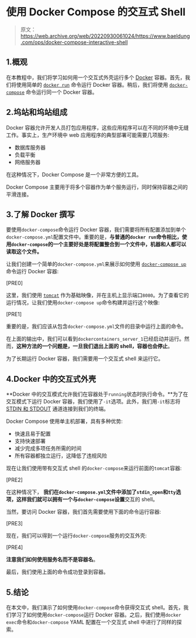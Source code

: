 # 使用 Docker Compose 的交互式 Shell

> 原文：<https://web.archive.org/web/20220930061024/https://www.baeldung.com/ops/docker-compose-interactive-shell>

## 1.概观

在本教程中，我们将学习如何用一个交互式外壳运行多个 [Docker](/web/20221025214318/https://www.baeldung.com/ops/docker-guide) 容器。首先，我们将使用简单的 [`docker run`](/web/20221025214318/https://www.baeldung.com/ops/running-docker-containers-indefinitely) 命令运行 Docker 容器。稍后，我们将使用 [`docker-compose`](/web/20221025214318/https://www.baeldung.com/ops/docker-compose) 命令运行同一个 Docker 容器。

## 2.坞站和坞站组成

Docker 容器允许开发人员打包应用程序，这些应用程序可以在不同的环境中无缝工作。事实上，生产环境中 web 应用程序的典型部署可能需要几项服务:

*   数据库服务器
*   负载平衡
*   网络服务器

在这种情况下，Docker Compose 是一个非常方便的工具。

Docker Compose 主要用于将多个容器作为单个服务运行，同时保持容器之间的平滑连接。

## 3.了解 Docker 撰写

要使用`docker-compose`命令运行 Docker 容器，我们需要将所有配置添加到单个`docker-compose.yml`配置文件中。重要的是，**与普通的`docker run`命令相比，使用`docker-compose`的一个主要好处是将配置整合到一个文件中，机器和人都可以读取这个文件。**

让我们创建一个简单的`docker-compose.yml`来展示如何使用 [`docker-compose up`](https://web.archive.org/web/20221025214318/https://docs.docker.com/engine/reference/commandline/compose_up/) 命令运行 Docker 容器:

[PRE0]

这里，我们使用 [`tomcat`](/web/20221025214318/https://www.baeldung.com/tomcat) 作为基础映像，并在主机上显示端口`8080`。为了查看它的运行情况，让我们使用`docker-compose up`命令构建并运行这个映像:

[PRE1]

重要的是，我们应该从包含`docker-compose.yml`文件的目录中运行上面的命令。

在上面的输出中，我们可以看到`dockercontainers_server_1`已经启动并运行。然而，**这种方法的一个问题是，一旦我们退出上面的 shell，容器也会停止**。

为了长期运行 Docker 容器，我们需要用一个交互式 shell 来运行它。

## 4.Docker 中的交互式外壳

**Docker 中的交互模式允许我们在容器处于`running`状态时执行命令。**为了在交互模式下运行 Docker 容器，我们使用了`-it`选项。此外，我们用`-it`标志将 [STDIN 和 STDOUT](/web/20221025214318/https://www.baeldung.com/linux/stream-redirections) 通道连接到我们的终端。

Docker Compose 使用单主机部署，具有多种优势:

*   快速且易于配置
*   支持快速部署
*   减少完成多项任务所需的时间
*   所有容器都独立运行，这降低了违规风险

现在让我们使用带有交互式 shell 的`docker-compose`来运行前面的`tomcat`容器:

[PRE2]

在这种情况下， **我们在`docker-compose.yml`文件中添加了`stdin_open`和`tty`选项，这样我们就可以拥有一个与`docker-compose`设置**交互的 shell。

当然，要访问 Docker 容器，我们首先需要使用下面的命令运行容器:

[PRE3]

现在，我们可以得到一个运行`docker-compose`服务的交互外壳:

[PRE4]

**注意我们如何使用服务名而不是容器名**。

最后，我们使用上面的命令成功登录到容器。

## 5.结论

在本文中，我们演示了如何使用`docker-compose`命令获得交互式 shell。首先，我们学习了如何使用`docker-compose`运行 Docker 容器。之后，我们使用`docker exec`命令和`docker-compose` YAML 配置在一个交互式 shell 中进行了同样的探索。